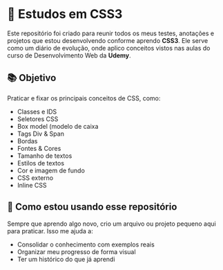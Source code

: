 # 🎨 Estudos em CSS3

Este repositório foi criado para reunir todos os meus testes, anotações e projetos que estou desenvolvendo conforme aprendo **CSS3**. Ele serve como um diário de evolução, onde aplico conceitos vistos nas aulas do curso de Desenvolvimento Web da **Udemy**.

## 📚 Objetivo

Praticar e fixar os principais conceitos de CSS, como:

- Classes e IDS
- Seletores CSS
- Box model (modelo de caixa
- Tags Div & Span
- Bordas
- Fontes & Cores
- Tamanho de textos
- Estilos de textos
- Cor e imagem de fundo
- CSS externo
- Inline CSS

## 🧪 Como estou usando esse repositório

Sempre que aprendo algo novo, crio um arquivo ou projeto pequeno aqui para praticar. Isso me ajuda a:

- Consolidar o conhecimento com exemplos reais
- Organizar meu progresso de forma visual
- Ter um histórico do que já aprendi


